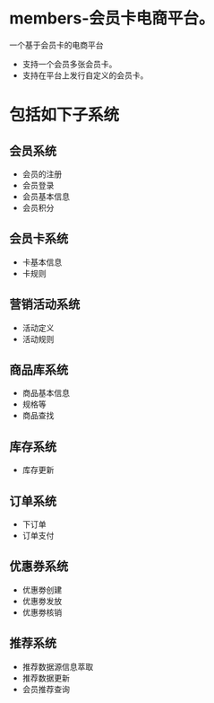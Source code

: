 # members-会员卡电商平台。
一个基于会员卡的电商平台
* 支持一个会员多张会员卡。
* 支持在平台上发行自定义的会员卡。

# 包括如下子系统
## 会员系统
* 会员的注册
* 会员登录
* 会员基本信息
* 会员积分

## 会员卡系统
* 卡基本信息
* 卡规则

## 营销活动系统
* 活动定义
* 活动规则

## 商品库系统
* 商品基本信息
* 规格等
* 商品查找

## 库存系统
* 库存更新

## 订单系统
* 下订单
* 订单支付

## 优惠券系统
* 优惠劵创建
* 优惠劵发放
* 优惠劵核销

## 推荐系统
* 推荐数据源信息萃取
* 推荐数据更新
* 会员推荐查询
